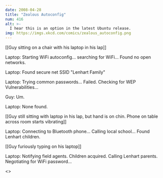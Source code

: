 ```yaml
---
date: 2008-04-28
title: "Zealous Autoconfig"
num: 416
alt: >-
  I hear this is an option in the latest Ubuntu release.
img: https://imgs.xkcd.com/comics/zealous_autoconfig.png
---
```

[[Guy sitting on a chair with his laptop in his lap]]

Laptop: Starting WiFi autoconfig... searching for WiFi... Found no open networks.

Laptop: Found secure net SSID "Lenhart Family"

Laptop: Trying common passwords... Failed.  Checking for WEP Vulnerabilities...

Guy: Um.

Laptop: None found.

[[Guy still sitting with laptop in his lap, but hand is on chin.  Phone on table across room starts vibrating]]

Laptop: Connecting to Bluetooth phone... Calling local school... Found Lenhart children.

[[Guy furiously typing on his laptop]]

Laptop: Notifying field agents.  Children acquired.  Calling Lenhart parents.  Negotiating for WiFi password...

<<CTRL-C  CTRL-C>>

